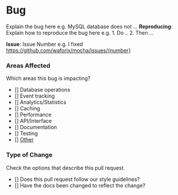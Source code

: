 # Bug
Explain the bug here
e.g. MySQL database does not ...
**Reproducing**: Explain how to reproduce the bug here
e.g. 1. Do ..
2. Then ...

**Issue**: Issue Number
e.g. I fixed https://github.com/waforix/mocha/issues/{number}

### Areas Affected
Which areas this bug is impacting?
- [] Database operations
- [] Event tracking
- [] Analytics/Statistics 
- [] Caching
- [] Performance
- [] API/Interface
- [] Documentation
- [] Testing
- [] [Other](#bug)

### Type of Change 
Check the options that describe this pull request.
- [] Does this pull request follow our style guidelines?
- [] Have the docs been changed to reflect the change?
